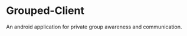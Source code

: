 Grouped-Client
==============

An android application for private group awareness and communication.
